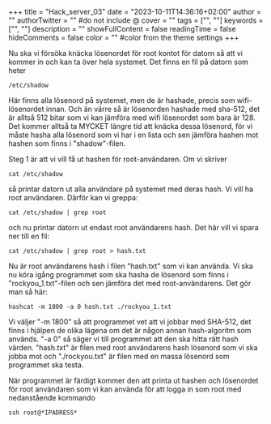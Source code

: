 +++
title = "Hack_server_03"
date = "2023-10-11T14:36:16+02:00"
author = ""
authorTwitter = "" #do not include @
cover = ""
tags = ["", ""]
keywords = ["", ""]
description = ""
showFullContent = false
readingTime = false
hideComments = false
color = "" #color from the theme settings
+++

Nu ska vi försöka knäcka lösenordet för root kontot för datorn så att vi kommer in och kan ta över hela systemet. Det finns en fil på datorn som heter 

    /etc/shadow

Här finns alla lösenord på systemet, men de är hashade, precis som wifi-lösenordet innan. Och än värre så är lösenorden hashade med sha-512, det är alltså 512 bitar som vi kan jämföra med wifi lösenordet som bara är 128. Det kommer alltså ta MYCKET längre tid att knäcka dessa lösenord, för vi måste hasha alla lösenord som vi har i en lista och sen jämföra hashen mot hashen som finns i "shadow"-filen.

Steg 1 är att vi vill få ut hashen för root-användaren. Om vi skriver

    cat /etc/shadow

så printar datorn ut alla användare på systemet med deras hash. Vi vill ha root användaren. Därför kan vi greppa:

    cat /etc/shadow | grep root

och nu printar datorn ut endast root användarens hash. Det här vill vi spara ner till en fil:

    cat /etc/shadow | grep root > hash.txt

Nu är root användarens hash i filen "hash.txt" som vi kan använda. Vi ska nu köra igång programmet som ska hasha de lösenord som finns i "rockyou_1.txt"-filen och sen jämföra det med root-användarens. Det gör man så här:

    hashcat -m 1800 -a 0 hash.txt ./rockyou_1.txt

Vi väljer "-m 1800" så att programmet vet att vi jobbar med SHA-512, det finns i hjälpen de olika lägena om det är någon annan hash-algoritm som används. "-a 0" så säger vi till programmet att den ska hitta rätt hash värden. "hash.txt" är filen med root användarens hash lösenord som vi ska jobba mot och "./rockyou.txt" är filen med en massa lösenord som programmet ska testa. 

När programmet är färdigt kommer den att printa ut hashen och lösenordet för root användaren som vi kan använda för att logga in som root med nedanstående kommando

    ssh root@*IPADRESS*
